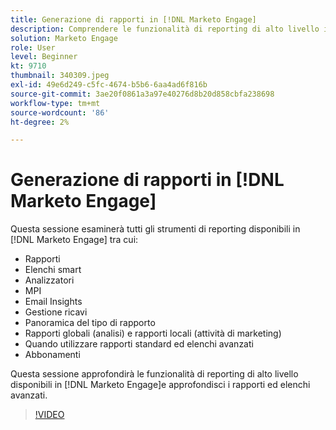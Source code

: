 ```yaml
---
title: Generazione di rapporti in [!DNL Marketo Engage]
description: Comprendere le funzionalità di reporting di alto livello in [!DNL Marketo Engage]e approfondisci i rapporti ed elenchi avanzati.
solution: Marketo Engage
role: User
level: Beginner
kt: 9710
thumbnail: 340309.jpeg
exl-id: 49e6d249-c5fc-4674-b5b6-6aa4ad6f816b
source-git-commit: 3ae20f0861a3a97e40276d8b20d858cbfa238698
workflow-type: tm+mt
source-wordcount: '86'
ht-degree: 2%

---
```


# Generazione di rapporti in [!DNL Marketo Engage]

Questa sessione esaminerà tutti gli strumenti di reporting disponibili in [!DNL Marketo Engage] tra cui:

* Rapporti
* Elenchi smart
* Analizzatori
* MPI
* Email Insights
* Gestione ricavi
* Panoramica del tipo di rapporto
* Rapporti globali (analisi) e rapporti locali (attività di marketing)
* Quando utilizzare rapporti standard ed elenchi avanzati
* Abbonamenti

Questa sessione approfondirà le funzionalità di reporting di alto livello disponibili in [!DNL Marketo Engage]e approfondisci i rapporti ed elenchi avanzati.

>[!VIDEO](https://video.tv.adobe.com/v/340309/?quality=12&learn=on)

